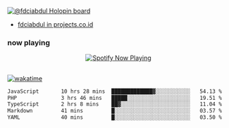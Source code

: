 [![@fdciabdul Holopin board](https://holopin.io/api/user/board?user=fdciabdul)](https://holopin.io/@fdciabdul)

- [fdciabdul in projects.co.id](https://projects.co.id/public/browse_users/view/496e26/fdciabdul)

### now playing 

<p align="center">
  <a href="https://open.spotify.com/user/31ljmyymhthokwewwcd6dsdmvprm" target="_blank"><img src="https://novatorem-psi-rosy.vercel.app/api/spotify" alt="Spotify Now Playing"/></a>
</p>

##

[![wakatime](https://wakatime.com/badge/user/87646243-158a-4241-a3cb-668e1fa2dbb8.svg)](https://wakatime.com/@87646243-158a-4241-a3cb-668e1fa2dbb8)
<!--START_SECTION:waka-->

```txt
JavaScript       10 hrs 28 mins  █████████████▓░░░░░░░░░░░   54.13 %
PHP              3 hrs 46 mins   █████░░░░░░░░░░░░░░░░░░░░   19.51 %
TypeScript       2 hrs 8 mins    ██▓░░░░░░░░░░░░░░░░░░░░░░   11.04 %
Markdown         41 mins         █░░░░░░░░░░░░░░░░░░░░░░░░   03.57 %
YAML             40 mins         █░░░░░░░░░░░░░░░░░░░░░░░░   03.50 %
```

<!--END_SECTION:waka-->
